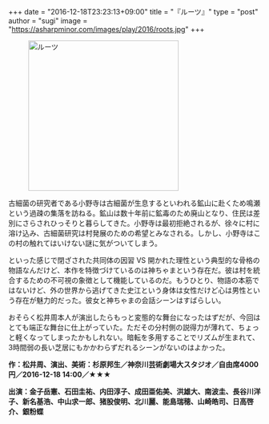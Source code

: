 +++
date = "2016-12-18T23:23:13+09:00"
title = "『ルーツ』"
type = "post"
author = "sugi"
image = "https://asharpminor.com/images/play/2016/roots.jpg"
+++
<figure class="alignleft"><img src="/images/play/2016/roots.jpg" alt="ルーツ" style="width: 300px !important;"></figure>

古細菌の研究者である小野寺は古細菌が生息するといわれる鉱山に赴くため鳴瀬という過疎の集落を訪ねる。鉱山は数十年前に鉱毒のため廃山となり、住民は差別にさらされひっそりと暮らしてきた。小野寺は最初拒絶されるが、徐々に村に溶け込み、古細菌研究は村発展のための希望とみなされる。しかし、小野寺はこの村の触れてはいけない謎に気がついてしまう。

といった感じで閉ざされた共同体の因習 VS 開かれた理性という典型的な骨格の物語なんだけど、本作を特徴づけているのは神ちゃまという存在だ。彼は村を統合するための不可視の象徴として機能しているのだ。もうひとり、物語の本筋ではないけど、外の世界から逃げてきた史江という身体は女性だけど心は男性という存在が魅力的だった。彼女と神ちゃまの会話シーンはすばらしい。

おそらく松井周本人が演出したらもっと変態的な舞台になったはずだが、今回はとても端正な舞台に仕上がっていた。ただその分村側の説得力が薄れて、ちょっと軽くなってしまったかもしれない。暗転を多用することでリズムが生まれて、3時間弱の長い芝居にもかかわらずだれるシーンがないのはよかった。

**作：松井周、演出、美術：杉原邦生／神奈川芸術劇場大スタジオ／自由席4000円／2016-12-18 14:00／★★★**

**出演：金子岳憲、石田圭祐、内田淳子、成田亜佑美、洪雄大、南波圭、長谷川洋子、新名基浩、中山求一郎、猪股俊明、北川麗、能島瑞穂、山崎皓司、日高啓介、銀粉蝶**
